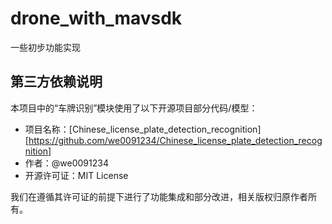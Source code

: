# drone_with_mavsdk
一些初步功能实现

## 第三方依赖说明

本项目中的“车牌识别”模块使用了以下开源项目部分代码/模型：

- 项目名称：[Chinese_license_plate_detection_recognition][https://github.com/we0091234/Chinese_license_plate_detection_recognition]
- 作者：@we0091234
- 开源许可证：MIT License

我们在遵循其许可证的前提下进行了功能集成和部分改进，相关版权归原作者所有。
